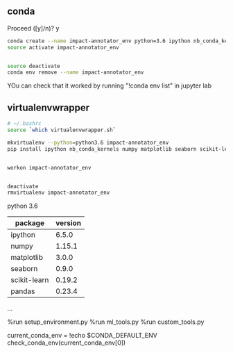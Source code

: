 ## conda

Proceed ([y]/n)? y
```bash
conda create --name impact-annotator_env python=3.6 ipython nb_conda_kernels numpy matplotlib seaborn scikit-learn pandas
source activate impact-annotator_env


source deactivate
conda env remove --name impact-annotator_env
```

YOu can check that it worked by running "!conda env list" in jupyter lab

## virtualenvwrapper
```bash
# ~/.bashrc
source `which virtualenvwrapper.sh`
```

```bash
mkvirtualenv --python=python3.6 impact-annotator_env
pip install ipython nb_conda_kernels numpy matplotlib seaborn scikit-learn pandas


workon impact-annotator_env


deactivate
rmvirtualenv impact-annotator_env
```

python 3.6

| package      | version |
| ------------ | ------- |
| ipython      | 6.5.0   |
| numpy        | 1.15.1  |
| matplotlib   | 3.0.0   |
| seaborn      | 0.9.0   |
| scikit-learn | 0.19.2  |
| pandas       | 0.23.4  |

...


%run setup_environment.py
%run ml_tools.py
%run custom_tools.py

current_conda_env = !echo $CONDA_DEFAULT_ENV
check_conda_env(current_conda_env[0])